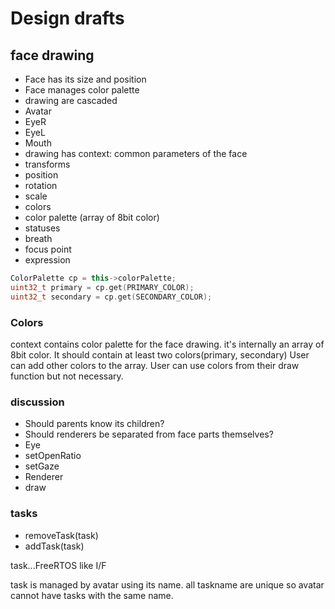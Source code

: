 # Design drafts

## face drawing

* Face has its size and position
* Face manages color palette
* drawing are cascaded
 * Avatar
  * EyeR
  * EyeL
  * Mouth
* drawing has context: common parameters of the face
 * transforms
  * position
  * rotation 
  * scale
 * colors
  * color palette (array of 8bit color)
 * statuses
  * breath
  * focus point
  * expression

```cpp
ColorPalette cp = this->colorPalette;
uint32_t primary = cp.get(PRIMARY_COLOR);
uint32_t secondary = cp.get(SECONDARY_COLOR);
```

### Colors

context contains color palette for the face drawing.
it's internally an array of 8bit color.
It should contain at least two colors(primary, secondary)
User can add other colors to the array.
User can use colors from their draw function but not necessary.
  
### discussion

* Should parents know its children?
* Should renderers be separated from face parts themselves? 
 * Eye
  * setOpenRatio
  * setGaze
 * Renderer
  * draw

### tasks

* removeTask(task)
* addTask(task)

task...FreeRTOS like I/F

task is managed by avatar using its name.
all taskname are unique so avatar cannot have tasks with the same name.

